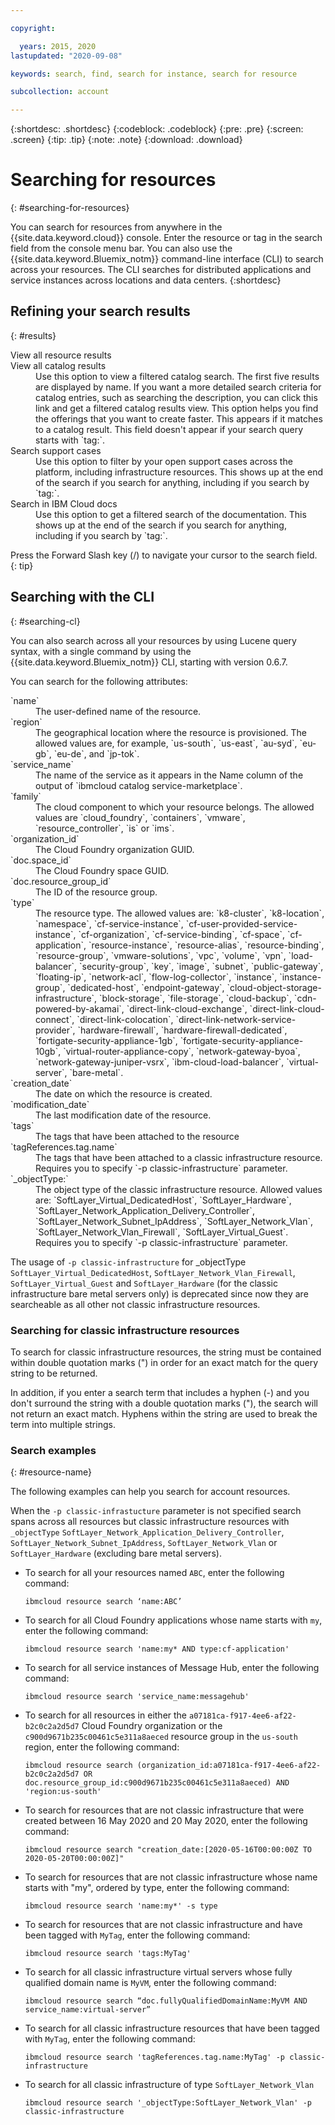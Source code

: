 ```yaml
---

copyright:

  years: 2015, 2020
lastupdated: "2020-09-08"

keywords: search, find, search for instance, search for resource

subcollection: account

---
```


{:shortdesc: .shortdesc}
{:codeblock: .codeblock}
{:pre: .pre}
{:screen: .screen}
{:tip: .tip}
{:note: .note}
{:download: .download}


# Searching for resources
{: #searching-for-resources}

You can search for resources from anywhere in the {{site.data.keyword.cloud}} console. Enter the resource or tag in the search field from the console menu bar. You can also use the {{site.data.keyword.Bluemix_notm}} command-line interface (CLI) to search across your resources. The CLI searches for distributed applications and service instances across locations and data centers.
{:shortdesc}

## Refining your search results
{: #results}

<dl>
<dt>View all resource results</dt>
<dt>View all catalog results</dt>
<dd>Use this option to view a filtered catalog search. The first five results are displayed by name. If you want a more detailed search criteria for catalog entries, such as searching the description, you can click this link and get a filtered catalog results view. This option helps you find the offerings that you want to create faster. This appears if it matches to a catalog result. This field doesn't appear if your search query starts with `tag:`.</dd>
<dt>Search support cases</dt>
<dd>Use this option to filter by your open support cases across the platform, including infrastructure resources. This shows up at the end of the search if you search for anything, including if you search by `tag:`.</dd>
<dt>Search in IBM Cloud docs</dt>
<dd>Use this option to get a filtered search of the documentation. This shows up at the end of the search if you search for anything, including if you search by `tag:`.</dd>
</dl>

Press the Forward Slash key (/) to navigate your cursor to the search field.
{: tip}


## Searching with the CLI
{: #searching-cl}

You can also search across all your resources by using Lucene query syntax, with a single command by using the {{site.data.keyword.Bluemix_notm}} CLI, starting with version 0.6.7.


You can search for the following attributes:

<dl>
<dt>`name`</dt>
<dd> The user-defined name of the resource.</dd>
<dt>`region`</dt>
<dd>The geographical location where the resource is provisioned. The allowed values are, for example, `us-south`, `us-east`, `au-syd`, `eu-gb`, `eu-de`, and `jp-tok`.</dd>
<dt>`service_name`</dt>
<dd>The name of the service as it appears in the Name column of the output of `ibmcloud catalog service-marketplace`.</dd>
<dt>`family`</dt>
<dd>The cloud component to which your resource belongs. The allowed values are `cloud_foundry`, `containers`, `vmware`, `resource_controller`, `is` or `ims`.</dd>
<dt>`organization_id`</dt>
<dd>The Cloud Foundry organization GUID.</dd>
<dt>`doc.space_id`</dt>
<dd>The Cloud Foundry space GUID.</dd>
<dt>`doc.resource_group_id`</dt>
<dd>The ID of the resource group.</dd>
<dt>`type`</dt>
<dd>The resource type. The allowed values are: `k8-cluster`, `k8-location`, `namespace`, `cf-service-instance`, `cf-user-provided-service-instance`, `cf-organization`, `cf-service-binding`, `cf-space`, `cf-application`, `resource-instance`, `resource-alias`, `resource-binding`, `resource-group`, `vmware-solutions`, `vpc`, `volume`, `vpn`, `load-balancer`, `security-group`, `key`, `image`, `subnet`, `public-gateway`, `floating-ip`, `network-acl`, `flow-log-collector`, `instance`, `instance-group`, `dedicated-host`, `endpoint-gateway`, `cloud-object-storage-infrastructure`, `block-storage`, `file-storage`, `cloud-backup`, `cdn-powered-by-akamai`, `direct-link-cloud-exchange`, `direct-link-cloud-connect`, `direct-link-colocation`, `direct-link-network-service-provider`, `hardware-firewall`, `hardware-firewall-dedicated`, `fortigate-security-appliance-1gb`, `fortigate-security-appliance-10gb`,  `virtual-router-appliance-copy`, `network-gateway-byoa`, `network-gateway-juniper-vsrx`, `ibm-cloud-load-balancer`, `virtual-server`, `bare-metal`.</dd>
<dt>`creation_date`</dt>
<dd>The date on which the resource is created.</dd>
<dt>`modification_date`</dt>
<dd> The last modification date of the resource.</dd>
<dt>`tags`</dt>
<dd>The tags that have been attached to the resource </dd>
<dt>`tagReferences.tag.name`</dt>
<dd>The tags that have been attached to a classic infrastructure resource. Requires you to specify `-p classic-infrastructure` parameter. </dd>  
<dt>`_objectType:`</dt>
<dd>The object type of the classic infrastructure resource. Allowed values are: `SoftLayer_Virtual_DedicatedHost`, `SoftLayer_Hardware`, `SoftLayer_Network_Application_Delivery_Controller`, `SoftLayer_Network_Subnet_IpAddress`, `SoftLayer_Network_Vlan`, `SoftLayer_Network_Vlan_Firewall`, `SoftLayer_Virtual_Guest`. Requires you to specify `-p classic-infrastructure` parameter. </dd> 
  
  The usage of `-p classic-infrastructure` for _objectType `SoftLayer_Virtual_DedicatedHost`, `SoftLayer_Network_Vlan_Firewall`, `SoftLayer_Virtual_Guest` and `SoftLayer_Hardware` (for the classic infrastructure bare metal servers only) is deprecated since now they are searcheable as all other not classic infrastructure resources.
  </dl>


### Searching for classic infrastructure resources
To search for classic infrastructure resources, the string must be contained within double quotation marks (") in order for an exact match for the query string to be returned. 

In addition, if you enter a search term that includes a hyphen (-) and you don't surround the string with a double quotation marks ("), the search will not return an exact match. Hyphens within the string are used to break the term into multiple strings.


### Search examples
{: #resource-name}

The following examples can help you search for account resources.

When the `-p classic-infrastucture` parameter is not specified search spans across all resources but classic infrastructure resources with `_objectType` `SoftLayer_Network_Application_Delivery_Controller`, `SoftLayer_Network_Subnet_IpAddress`, `SoftLayer_Network_Vlan` or `SoftLayer_Hardware` (excluding bare metal servers).

* To search for all your resources named `ABC`, enter the following command:

    `ibmcloud resource search ‘name:ABC’`

* To search for all Cloud Foundry applications whose name starts with `my`, enter the following command:

    `ibmcloud resource search 'name:my* AND type:cf-application'`

* To search for all service instances of Message Hub, enter the following command:

    `ibmcloud resource search 'service_name:messagehub'`

* To search for all resources in either the `a07181ca-f917-4ee6-af22-b2c0c2a2d5d7` Cloud Foundry organization or the `c900d9671b235c00461c5e311a8aeced` resource group in the `us-south` region, enter the following command:

    `ibmcloud resource search (organization_id:a07181ca-f917-4ee6-af22-b2c0c2a2d5d7 OR doc.resource_group_id:c900d9671b235c00461c5e311a8aeced) AND 'region:us-south'`

* To search for resources that are not classic infrastructure that were created between 16 May 2020 and 20 May 2020, enter the following command:

    `ibmcloud resource search "creation_date:[2020-05-16T00:00:00Z TO 2020-05-20T00:00:00Z]"`
     

* To search for resources that are not classic infrastructure whose name starts with "my", ordered by type, enter the following command:

    `ibmcloud resource search 'name:my*' -s type`
    
* To search for resources that are not classic infrastructure and have been tagged with `MyTag`, enter the following command:

    `ibmcloud resource search 'tags:MyTag'`
    
* To search for all classic infrastructure virtual servers whose fully qualified domain name is `MyVM`, enter the following command:

    `ibmcloud resource search “doc.fullyQualifiedDomainName:MyVM AND service_name:virtual-server”`

* To search for all classic infrastructure resources that have been tagged with `MyTag`, enter the following command:

    `ibmcloud resource search 'tagReferences.tag.name:MyTag' -p classic-infrastructure`
    
* To search for all classic infrastructure of type `SoftLayer_Network_Vlan`

    `ibmcloud resource search '_objectType:SoftLayer_Network_Vlan' -p classic-infrastructure`
  
